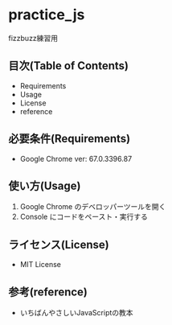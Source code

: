 # practice_js
fizzbuzz練習用


## 目次(Table of Contents)
* Requirements
* Usage
* License
* reference

## 必要条件(Requirements)
* Google Chrome  ver: 67.0.3396.87

## 使い方(Usage)
1. Google Chrome のデベロッパーツールを開く
2. Console にコードをペースト・実行する

## ライセンス(License)
* MIT License

## 参考(reference)
* いちばんやさしいJavaScriptの教本

